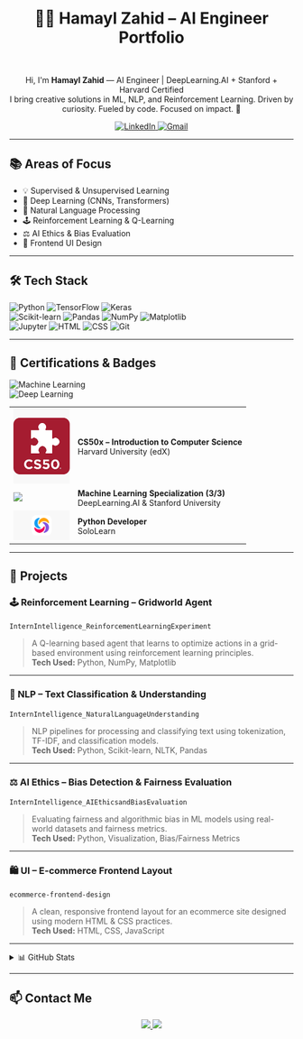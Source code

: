 
<h1 align="center">👩‍💻 Hamayl Zahid – AI Engineer Portfolio</h1>
<br>

<p align="center">
  Hi, I'm <strong>Hamayl Zahid</strong> — AI Engineer | DeepLearning.AI + Stanford + Harvard Certified<br>
  I bring creative solutions in ML, NLP, and Reinforcement Learning.  
  Driven by curiosity. Fueled by code. Focused on impact. 🚀

</p>

<p align="center">
  <a href="https://www.linkedin.com/in/hamaylzahid">
    <img src="https://img.shields.io/badge/LinkedIn-0077B5?style=for-the-badge&logo=linkedin&logoColor=white" alt="LinkedIn"/>
  </a>
  <a href="mailto:maylzahid588@gmail.com">
    <img src="https://img.shields.io/badge/Gmail-D14836?style=for-the-badge&logo=gmail&logoColor=white" alt="Gmail"/>
  </a>
</p>

---

## 📚 Areas of Focus

- 💡 Supervised & Unsupervised Learning  
- 🧠 Deep Learning (CNNs, Transformers)  
- 📄 Natural Language Processing  
- 🕹️ Reinforcement Learning & Q-Learning  
- ⚖️ AI Ethics & Bias Evaluation  
- 🎨 Frontend UI Design  

---

## 🛠 Tech Stack

![Python](https://img.shields.io/badge/Python-3776AB?style=flat&logo=python&logoColor=white)
![TensorFlow](https://img.shields.io/badge/TensorFlow-FF6F00?style=flat&logo=tensorflow&logoColor=white)
![Keras](https://img.shields.io/badge/Keras-D00000?style=flat&logo=keras&logoColor=white)<br>
![Scikit-learn](https://img.shields.io/badge/scikit--learn-F7931E?style=flat&logo=scikit-learn&logoColor=white)
![Pandas](https://img.shields.io/badge/Pandas-150458?style=flat&logo=pandas&logoColor=white)
![NumPy](https://img.shields.io/badge/Numpy-013243?style=flat&logo=numpy&logoColor=white)
![Matplotlib](https://img.shields.io/badge/Matplotlib-11557C?style=flat)<br>
![Jupyter](https://img.shields.io/badge/Jupyter-F37626?style=flat&logo=Jupyter&logoColor=white)
![HTML](https://img.shields.io/badge/HTML5-E34F26?style=flat&logo=html5&logoColor=white)
![CSS](https://img.shields.io/badge/CSS3-1572B6?style=flat&logo=css3&logoColor=white)
![Git](https://img.shields.io/badge/Git-F05032?style=flat&logo=git&logoColor=white)

---

## 🏅 Certifications & Badges

![Machine Learning](https://img.shields.io/badge/Machine%20Learning-blue?style=for-the-badge)<br>
![Deep Learning](https://img.shields.io/badge/Deep%20Learning-orange?style=for-the-badge)


<table>
  <tr>
    <td><img src="https://raw.githubusercontent.com/hamaylzahid/hamaylzahid/refs/heads/main/cs50.png" width="100"/></td>
    <td><strong>CS50x – Introduction to Computer Science</strong><br>Harvard University (edX)</td>
  </tr>
  <tr>
    <td><img src="https://avatars.githubusercontent.com/u/67927826?s=200&v=4" width="100"/></td>
    <td><strong>Machine Learning Specialization (3/3)</strong><br>DeepLearning.AI & Stanford University</td>
  </tr>
  <tr>
    <td><img src="https://raw.githubusercontent.com/hamaylzahid/hamaylzahid/refs/heads/main/sololearn.png" width="100"/></td>
    <td><strong>Python Developer </strong><br>SoloLearn</td>
  </tr>
</table>


---

## 🚀 Projects

### 🕹️ Reinforcement Learning – Gridworld Agent  
`InternIntelligence_ReinforcementLearningExperiment`  
> A Q-learning based agent that learns to optimize actions in a grid-based environment using reinforcement learning principles.  
**Tech Used:** Python, NumPy, Matplotlib

---

### 🧠 NLP – Text Classification & Understanding  
`InternIntelligence_NaturalLanguageUnderstanding`  
> NLP pipelines for processing and classifying text using tokenization, TF-IDF, and classification models.  
**Tech Used:** Python, Scikit-learn, NLTK, Pandas

---

### ⚖️ AI Ethics – Bias Detection & Fairness Evaluation  
`InternIntelligence_AIEthicsandBiasEvaluation`  
> Evaluating fairness and algorithmic bias in ML models using real-world datasets and fairness metrics.  
**Tech Used:** Python, Visualization, Bias/Fairness Metrics

---

### 🛍️ UI – E-commerce Frontend Layout  
`ecommerce-frontend-design`  
> A clean, responsive frontend layout for an ecommerce site designed using modern HTML & CSS practices.  
**Tech Used:** HTML, CSS, JavaScript

---

<details>
  <summary>📊 GitHub Stats</summary>
  <br/>
  <img src="https://github-readme-stats.vercel.app/api?username=hamaylzahid&show_icons=true&theme=default&hide_border=true" width="400"/>
  <img src="https://github-readme-stats.vercel.app/api/top-langs/?username=hamaylzahid&layout=compact&hide_border=true" width="330"/>
</details>

---

## 📫 Contact Me

<p align="center">
  <a href="https://www.linkedin.com/in/hamaylzahid">
    <img src="https://img.shields.io/badge/LinkedIn-Profile-blue?style=flat-square&logo=linkedin" />
  </a>
  <a href="mailto:maylzahid588@gmail.com">
    <img src="https://img.shields.io/badge/Gmail-Email-red?style=flat-square&logo=gmail" />
  </a>
</p>





